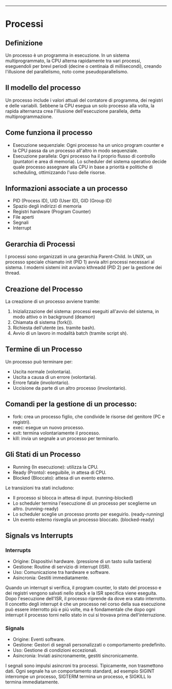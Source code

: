 ***
# Processi
## Definizione
Un processo è un programma in esecuzione. In un sistema multiprogrammato, la CPU alterna rapidamente tra vari processi, eseguendoli per brevi periodi (decine o centinaia di millisecondi), creando l'illusione del parallelismo, noto come pseudoparallelismo. 
## Il modello del processo
Un processo include i valori attuali del contatore di programma, dei registri e delle variabili. Sebbene la CPU esegua un solo processo alla volta, la rapida alternanza crea l'illusione dell'esecuzione parallela, detta multiprogrammazione.
## Come funziona il processo
- Esecuzione sequenziale: Ogni processo ha un unico program counter e la CPU passa da un processo all'altro in modo sequenziale.
- Esecuzione parallela: Ogni processo ha il proprio flusso di controllo (puntatori e area di memoria). Lo scheduler del sistema operativo decide quale processo assegnare alla CPU in base a priorità e politiche di scheduling, ottimizzando l'uso delle risorse.
## Informazioni associate a un processo
- PID (Process ID), UID (User ID), GID (Group ID)
- Spazio degli indirizzi di memoria
- Registri hardware (Program Counter)
- File aperti
- Segnali
- Interrupt
## Gerarchia di Processi
I processi sono organizzati in una gerarchia Parent-Child. In UNIX, un processo speciale chiamato init (PID 1) avvia altri processi necessari al sistema. I moderni sistemi init avviano kthreadd (PID 2) per la gestione dei thread.
## Creazione del Processo
La creazione di un processo avviene tramite:
1. Inizializzazione del sistema: processi eseguiti all'avvio del sistema, in modo attivo o in background (deamon)
2. Chiamata di sistema (fork()). 
3. Richiesta dell'utente (es. tramite bash).
4. Avvio di un lavoro in modalità batch (tramite script sh).
## Termine di un Processo
Un processo può terminare per:
- Uscita normale (volontaria).
- Uscita a causa di un errore (volontaria).
- Errore fatale (involontario).
- Uccisione da parte di un altro processo (involontario).
## Comandi per la gestione di un processo:
- fork: crea un processo figlio, che condivide le risorse del genitore (PC e registri).
- exec: esegue un nuovo processo.
- exit: termina volontariamente il processo.
- kill: invia un segnale a un processo per terminarlo.
## Gli Stati di un Processo
- Running (In esecuzione): utilizza la CPU.
- Ready (Pronto): eseguibile, in attesa di CPU.
- Blocked (Bloccato): attesa di un evento esterno.

Le transizioni tra stati includono:
- Il processo si blocca in attesa di input. (running-blocked)
- Lo scheduler termina l'esecuzione di un processo per sceglierne un altro. (running-ready)
- Lo scheduler sceglie un processo pronto per eseguirlo. (ready-running)
- Un evento esterno risveglia un processo bloccato. (blocked-ready)
## Signals vs Interrupts
### Interrupts
- Origine: Dispositivi hardware. (pressione di un tasto sulla tastiera)
- Gestione: Routine di servizio di interrupt (ISR).
- Uso: Comunicazione tra hardware e software.
- Asincronia: Gestiti immediatamente.

Quando un interrupt si verifica, il program counter, lo stato del processo e dei registri vengono salvati nello stack e la ISR specifica viene eseguita. Dopo l'esecuzione dell'ISR, il processo riprende da dove era stato interrotto.
Il concetto degli interrupt è che un processo nel corso della sua esecuzione può essere interrotto più e più volte, ma è fondamentale che dopo ogni interrupt il processo torni nello stato in cui si trovava prima dell'interruzione.
### Signals
- Origine: Eventi software.
- Gestione: Gestori di segnali personalizzati o comportamento predefinito.
- Uso: Gestione di condizioni eccezionali.
- Asincronia: Inviati asincronamente, gestiti sincronicamente.

I segnali sono impulsi asincroni tra processi. Tipicamente, non trasmettono dati. Ogni segnale ha un comportamento standard, ad esempio SIGINT interrompe un processo, SIGTERM termina un processo, e SIGKILL lo termina immediatamente.

